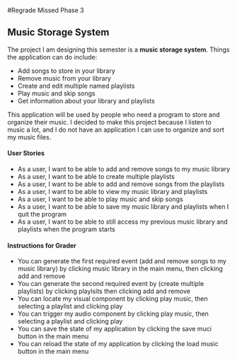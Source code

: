 #Regrade Missed Phase 3

## Music Storage System

The project I am designing this semester is a **music storage system**. Things the application can do include:

<ul>
<li>Add songs to store in your library</li>
<li>Remove music from your library</li>
<li>Create and edit multiple named playlists</li>
<li>Play music and skip songs</li>
<li>Get information about your library and playlists</li>
</ul>

This application will be used by people who need a program to store and organize their music. I decided to make this
project because I listen to music a lot, and I do not have an application I can use to organize and sort my music files.

#### User Stories

<ul>
<li>As a user, I want to be able to add and remove songs to my music library</li>
<li>As a user, I want to be able to create multiple playlists</li>
<li>As a user, I want to be able to add and remove songs from the playlists</li>
<li>As a user, I want to be able to view my music library and playlists</li>
<li>As a user, I want to be able to play music and skip songs</li>
<li>As a user, I want to be able to save my music library and playlists when I quit the program</li>
<li>As a user, I want to be able to still access my previous music library and playlists when the program starts</li>
</ul>

#### Instructions for Grader

<ul>
<li>You can generate the first required event (add and remove songs to my music library) by clicking music library in the main menu, then clicking add and remove</li>
<li>You can generate the second required event by (create multiple playlists) by clicking playlsits then clicking add and remove</li>
<li>You can locate my visual component by clicking play music, then selecting a playlist and clicking play</li>
<li>You can trigger my audio component by clicking play music, then selecting a playlist and clicking play</li>
<li>You can save the state of my application by clicking the save muci button in the main menu</li>
<li>You can reload the state of my application by clicking the load music button in the main menu</li>
</ul>